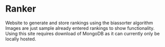 # Ranker
Website to generate and store rankings using the biassorter algorithm
Images are just sample already entered rankings to show functionality. Using this site requires download of MongoDB as it can currently only be locally hosted.
